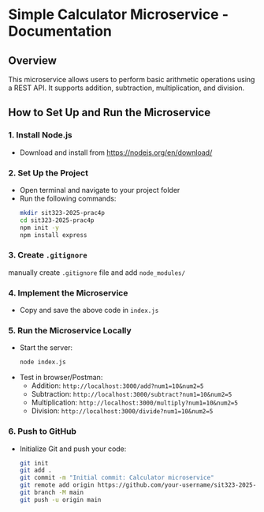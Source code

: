 # Simple Calculator Microservice - Documentation

## Overview
This microservice allows users to perform basic arithmetic operations using a REST API. It supports addition, subtraction, multiplication, and division.

## How to Set Up and Run the Microservice

### 1. Install Node.js
- Download and install from https://nodejs.org/en/download/

### 2. Set Up the Project
- Open terminal and navigate to your project folder
- Run the following commands:
  ```sh
  mkdir sit323-2025-prac4p
  cd sit323-2025-prac4p
  npm init -y
  npm install express
  ```

### 3. Create `.gitignore`
 manually create `.gitignore` file and add `node_modules/`

### 4. Implement the Microservice
- Copy and save the above code in `index.js`

### 5. Run the Microservice Locally
- Start the server:
  ```sh
  node index.js
  ```
- Test in browser/Postman:
  - Addition: `http://localhost:3000/add?num1=10&num2=5`
  - Subtraction: `http://localhost:3000/subtract?num1=10&num2=5`
  - Multiplication: `http://localhost:3000/multiply?num1=10&num2=5`
  - Division: `http://localhost:3000/divide?num1=10&num2=5`

### 6. Push to GitHub
- Initialize Git and push your code:
  ```sh
  git init
  git add .
  git commit -m "Initial commit: Calculator microservice"
  git remote add origin https://github.com/your-username/sit323-2025-prac4p.git
  git branch -M main
  git push -u origin main
  ```
